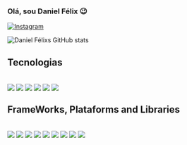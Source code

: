 ### Olá, sou Daniel Félix 😉

[![Instagram](https://img.shields.io/badge/Instagram-%23E4405F.svg?style=for-the-badge&logo=Instagram&logoColor=white)
]()

![Daniel Félixs GitHub stats](https://github-readme-stats.vercel.app/api?username=danzSTK&_icons=true&theme=dracula)

## Tecnologias

<div style="display: inline_block;"> <br/>
  <img align="center" src="https://img.shields.io/badge/html5-%23E34F26.svg?style=for-the-badge&logo=html5&logoColor=white" />
  <img align="center" src="https://img.shields.io/badge/css3-%231572B6.svg?style=for-the-badge&logo=css3&logoColor=white" />
  <img align="center" src="https://img.shields.io/badge/javascript-%23323330.svg?style=for-the-badge&logo=javascript&logoColor=%23F7DF1E" />
  <img align="center" src="https://img.shields.io/badge/java-%23ED8B00.svg?style=for-the-badge&logo=openjdk&logoColor=white" />
  <img align="center" src="https://img.shields.io/badge/typescript-%23007ACC.svg?style=for-the-badge&logo=typescript&logoColor=white" />
  <img align="center" src="https://img.shields.io/badge/latex-%23008080.svg?style=for-the-badge&logo=latex&logoColor=white" />
</div>


## FrameWorks, Plataforms and Libraries 

<div style="display: inline_block;"> <br/> 
  <img align="center" src="https://img.shields.io/badge/bootstrap-%238511FA.svg?style=for-the-badge&logo=bootstrap&logoColor=white" />
  <img align="center" src="https://img.shields.io/badge/jquery-%230769AD.svg?style=for-the-badge&logo=jquery&logoColor=white" />
  <img align="center" src="https://img.shields.io/badge/less-2B4C80?style=for-the-badge&logo=less&logoColor=white" />
  <img align="center" src="https://img.shields.io/badge/SASS-hotpink.svg?style=for-the-badge&logo=SASS&logoColor=white" />
  <img align="center" src="https://img.shields.io/badge/GULP-%23CF4647.svg?style=for-the-badge&logo=gulp&logoColor=white" />
  <img align="center" src="https://img.shields.io/badge/node.js-6DA55F?style=for-the-badge&logo=node.js&logoColor=white" />
  <img align="center" src="https://img.shields.io/badge/NPM-%23CB3837.svg?style=for-the-badge&logo=npm&logoColor=white" />
  <img align="center" src="https://img.shields.io/badge/Next-black?style=for-the-badge&logo=next.js&logoColor=white" />
  <img align="center" src="https://img.shields.io/badge/vuejs-%2335495e.svg?style=for-the-badge&logo=vuedotjs&logoColor=%234FC08D" />
  <img align="center" src="" />
  <img align="center" src="" />
  <img align="center" src="" />
  <img align="center" src="" />
  <img align="center" src="" />
  <img align="center" src="" />
<div/>
